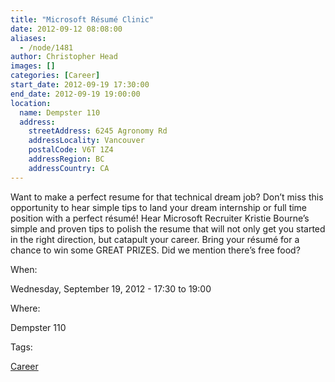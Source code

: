 ```yaml
---
title: "Microsoft Résumé Clinic"
date: 2012-09-12 08:08:00
aliases:
  - /node/1481
author: Christopher Head
images: []
categories: [Career]
start_date: 2012-09-19 17:30:00
end_date: 2012-09-19 19:00:00
location:
  name: Dempster 110
  address:
    streetAddress: 6245 Agronomy Rd
    addressLocality: Vancouver
    postalCode: V6T 1Z4
    addressRegion: BC
    addressCountry: CA
---
```


Want to make a perfect resume for that technical dream job? Don’t miss this opportunity to hear simple tips to land your dream internship or full time position with a perfect résumé! Hear Microsoft Recruiter Kristie Bourne’s simple and proven tips to polish the resume that will not only get you started in the right direction, but catapult your career. Bring your résumé for a chance to win some GREAT PRIZES. Did we mention there’s free food?

When:

Wednesday, September 19, 2012 - 17:30 to 19:00

Where:

Dempster 110

Tags:

[Career](/career)
